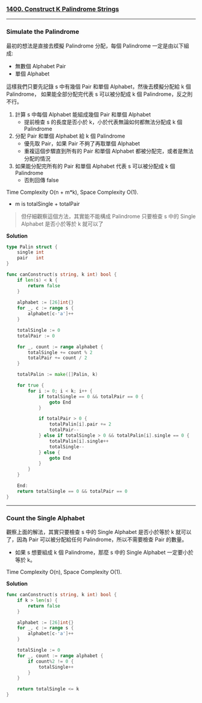 ### [1400. Construct K Palindrome Strings]

[1400. Construct K Palindrome Strings]: https://leetcode.com/problems/construct-k-palindrome-strings/

---

### Simulate the Palindrome

最初的想法是直接去模擬 Palindrome 分配，每個 Palindrome 一定是由以下組成:
-   無數個 Alphabet Pair
-   單個 Alphabet

這樣我們只要先記錄 s 中有幾個 Pair 和單個 Alphabet，然後去模擬分配給 k 個 Palindrome，
如果能全部分配完代表 s 可以被分配成 k 個 Palindrome，反之則不行。

1.  計算 s 中每個 Alphabet 能組成幾個 Pair 和單個 Alphabet
    -   提前檢查 s 的長度是否小於 k，小於代表無論如何都無法分配成 k 個 Palindrome
2.  分配 Pair 和單個 Alphabet 給 k 個 Palindrome
    -   優先取 Pair，如果 Pair 不夠了再取單個 Alphabet
    -   重複這個步驟直到所有的 Pair 和單個 Alphabet 都被分配完，或者是無法分配的情況
3.  如果能分配完所有的 Pair 和單個 Alphabet 代表 s 可以被分配成 k 個 Palindrome
    -   否則回傳 false

Time Complexity O(n + m*k), Space Complexity O(1).
-   m is totalSingle + totalPair

> 但仔細觀察這個方法，其實能不能構成 Palindrome 只要檢查 s 中的 Single Alphabet 是否小於等於 k 就可以了

**Solution**
```go
type Palin struct {
    single int
    pair   int
}

func canConstruct(s string, k int) bool {
    if len(s) < k {
        return false
    }
    
    alphabet := [26]int{}
    for _, c := range s {
        alphabet[c-'a']++
    }

    totalSingle := 0
    totalPair := 0

    for _, count := range alphabet {
        totalSingle += count % 2
        totalPair += count / 2
    }

    totalPalin := make([]Palin, k)

    for true {
        for i := 0; i < k; i++ {
            if totalSingle == 0 && totalPair == 0 {
                goto End
            }

            if totalPair > 0 {
                totalPalin[i].pair += 2
                totalPair--
            } else if totalSingle > 0 && totalPalin[i].single == 0 {
                totalPalin[i].single++
                totalSingle--
            } else {
                goto End
            }
        }
    }

    End:
    return totalSingle == 0 && totalPair == 0
}
```

---

### Count the Single Alphabet

觀察上面的解法，其實只要檢查 s 中的 Single Alphabet 是否小於等於 k 就可以了，因為 Pair 可以被分配給任何 Palindrome，所以不需要檢查 Pair 的數量。
-   如果 s 想要組成 k 個 Palindrome，那麼 s 中的 Single Alphabet 一定要小於等於 k。

Time Complexity O(n), Space Complexity O(1).

**Solution**
```go
func canConstruct(s string, k int) bool {
    if k > len(s) {
        return false
    }

    alphabet := [26]int{}
    for _, c := range s {
        alphabet[c-'a']++
    }

    totalSingle := 0
    for _, count := range alphabet {
        if count%2 != 0 {
            totalSingle++
        }
    }

    return totalSingle <= k
}
```